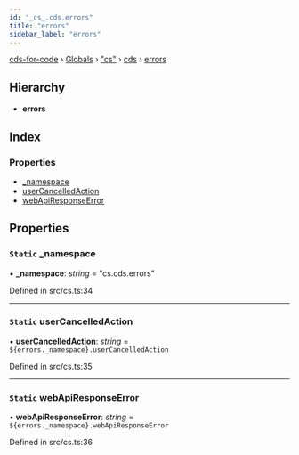 ```yaml
---
id: "_cs_.cds.errors"
title: "errors"
sidebar_label: "errors"
---
```


[cds-for-code](../index.md) › [Globals](../globals.md) › ["cs"](../modules/_cs_.md) › [cds](../modules/_cs_.cds.md) › [errors](_cs_.cds.errors.md)

## Hierarchy

* **errors**

## Index

### Properties

* [_namespace](_cs_.cds.errors.md#static-_namespace)
* [userCancelledAction](_cs_.cds.errors.md#static-usercancelledaction)
* [webApiResponseError](_cs_.cds.errors.md#static-webapiresponseerror)

## Properties

### `Static` _namespace

▪ **_namespace**: *string* = "cs.cds.errors"

Defined in src/cs.ts:34

___

### `Static` userCancelledAction

▪ **userCancelledAction**: *string* = `${errors._namespace}.userCancelledAction`

Defined in src/cs.ts:35

___

### `Static` webApiResponseError

▪ **webApiResponseError**: *string* = `${errors._namespace}.webApiResponseError`

Defined in src/cs.ts:36
